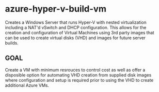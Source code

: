 # azure-hyper-v-build-vm
Creates a Windows Server that runs Hyper-V with nested virtualization including a NAT'd vSwitch and DHCP configuration. This allows for the creation and configuration of Virtual Machines using 3rd party images that can be used to create virtual disks (VHD) and images for future server builds.

## GOAL
Create a VM with minimum resrouces to control cost as well as offer a disposible option for automating VHD creation from supplied disk images where configuration and setup is required prior to using the VHD to create additional Azure VMs.